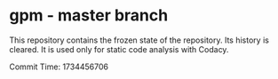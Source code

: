 # gpm - master branch

This repository contains the frozen state of the repository.
Its history is cleared. It is used only for static code
analysis with Codacy.

Commit Time: 1734456706